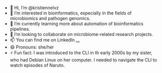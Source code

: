 - 👋 Hi, I’m @kristiennelvz
- 👀 I’m interested in bioinformatics, especially in the fields of microbiomics and pathogen genomics.
- 🌱 I’m currently learning more about automation of bioinformatics pipelines.
- 💞️ I’m looking to collaborate on microbiome-related research projects.
- 📫 You can find me on LinkedIn [...](https://www.linkedin.com/in/kristien-nel-van-zyl-b28a3a82/)
- 😄 Pronouns: she/her
- ⚡ Fun fact: I was introduced to the CLI in th early 2000s by my sister, who had Debian Linux on her computer. I needed to navigate the CLI to watch episodes of Naruto.

<!---
kristiennelvz/kristiennelvz is a ✨ special ✨ repository because its `README.md` (this file) appears on your GitHub profile.
You can click the Preview link to take a look at your changes.
--->
